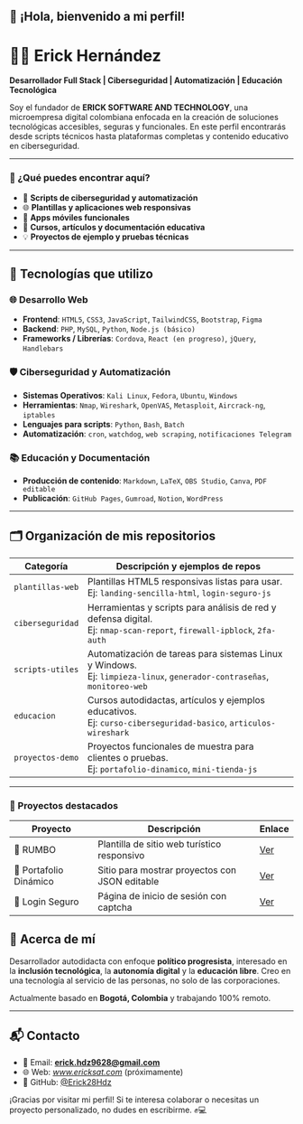 ## 👋 ¡Hola, bienvenido a mi perfil!

# 👨‍💻 Erick Hernández

**Desarrollador Full Stack | Ciberseguridad | Automatización | Educación Tecnológica**

Soy el fundador de **ERICK SOFTWARE AND TECHNOLOGY**, una microempresa digital colombiana enfocada en la creación de soluciones tecnológicas accesibles, seguras y funcionales. En este perfil encontrarás desde scripts técnicos hasta plataformas completas y contenido educativo en ciberseguridad.

---

### 🚀 ¿Qué puedes encontrar aquí?

- 🔐 **Scripts de ciberseguridad y automatización**
- 🌐 **Plantillas y aplicaciones web responsivas**
- 📱 **Apps móviles funcionales**
- 🧠 **Cursos, artículos y documentación educativa**
- 💡 **Proyectos de ejemplo y pruebas técnicas**

---

## 🧰 Tecnologías que utilizo

### 🌐 **Desarrollo Web**
- **Frontend**: `HTML5`, `CSS3`, `JavaScript`, `TailwindCSS`, `Bootstrap`, `Figma`
- **Backend**: `PHP`, `MySQL`, `Python`, `Node.js (básico)`
- **Frameworks / Librerías**: `Cordova`, `React (en progreso)`, `jQuery`, `Handlebars`

### 🛡️ **Ciberseguridad y Automatización**
- **Sistemas Operativos**: `Kali Linux`, `Fedora`, `Ubuntu`, `Windows`
- **Herramientas**: `Nmap`, `Wireshark`, `OpenVAS`, `Metasploit`, `Aircrack-ng`, `iptables`
- **Lenguajes para scripts**: `Python`, `Bash`, `Batch`
- **Automatización**: `cron`, `watchdog`, `web scraping`, `notificaciones Telegram`

### 📚 **Educación y Documentación**
- **Producción de contenido**: `Markdown`, `LaTeX`, `OBS Studio`, `Canva`, `PDF editable`
- **Publicación**: `GitHub Pages`, `Gumroad`, `Notion`, `WordPress`

---

## 🗂️ Organización de mis repositorios

| Categoría           | Descripción y ejemplos de repos                               |
|---------------------|----------------------------------------------------------------|
| `plantillas-web`    | Plantillas HTML5 responsivas listas para usar. <br> Ej: `landing-sencilla-html`, `login-seguro-js` |
| `ciberseguridad`    | Herramientas y scripts para análisis de red y defensa digital. <br> Ej: `nmap-scan-report`, `firewall-ipblock`, `2fa-auth` |
| `scripts-utiles`    | Automatización de tareas para sistemas Linux y Windows. <br> Ej: `limpieza-linux`, `generador-contraseñas`, `monitoreo-web` |
| `educacion`         | Cursos autodidactas, artículos y ejemplos educativos. <br> Ej: `curso-ciberseguridad-basico`, `articulos-wireshark` |
| `proyectos-demo`    | Proyectos funcionales de muestra para clientes o pruebas. <br> Ej: `portafolio-dinamico`, `mini-tienda-js` |

---

### 🚀 Proyectos destacados

| Proyecto | Descripción | Enlace |
|----------|-------------|--------|
| 🧭 RUMBO | Plantilla de sitio web turístico responsivo | [Ver](https://github.com/Erick28Hdz/rumbo-turismo) |
| 💼 Portafolio Dinámico | Sitio para mostrar proyectos con JSON editable | [Ver](https://github.com/Erick28Hdz/portfolio-dinamico) |
| 🔐 Login Seguro | Página de inicio de sesión con captcha | [Ver](https://github.com/Erick28Hdz/login-seguro-js) |


## 🧩 Acerca de mí

Desarrollador autodidacta con enfoque **político progresista**, interesado en la **inclusión tecnológica**, la **autonomía digital** y la **educación libre**. Creo en una tecnología al servicio de las personas, no solo de las corporaciones.

Actualmente basado en **Bogotá, Colombia** y trabajando 100% remoto.

---

## 📬 Contacto

- 📧 Email: **erick.hdz9628@gmail.com**
- 🌐 Web: *www.ericksat.com* (próximamente)
- 📁 GitHub: [@Erick28Hdz](https://github.com/Erick28Hdz)

¡Gracias por visitar mi perfil! Si te interesa colaborar o necesitas un proyecto personalizado, no dudes en escribirme. ✊💻

